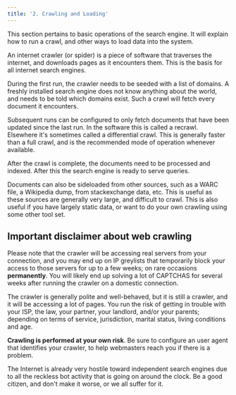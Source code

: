 ```yaml
---
title: '2. Crawling and Loading'
---
```


This section pertains to basic operations of the search engine.  It will explain how to run a crawl, and other ways to load data into the system.

An internet crawler (or spider) is a piece of software that traverses the internet, and downloads pages as it encounters them.  This is the basis for all internet search engines.  

During the first run, the crawler needs to be seeded with a list of domains.  A freshly installed search engine does not know anything about the world, and needs to be told which domains exist.  Such a crawl will fetch every document it encounters. 

Subsequent runs can be configured to only fetch documents that have been updated since the last run.  In the software this is called a recrawl.  Elsewhere it's sometimes called a differential crawl.  This is generally faster than a full crawl, and is the recommended mode of operation whenever available.

After the crawl is complete, the documents need to be processed and indexed.  After this the search engine is ready to serve queries.

Documents can also be sideloaded from other sources, such as a WARC file, a Wikipedia dump, from stackexchange data, etc.  This is useful as these sources are generally very large, and difficult to crawl.  This is also useful if you have largely static data, or want to do your own crawling using some other tool set.

## Important disclaimer about web crawling

Please note that the crawler will be accessing real servers from your connection, and you may end up on IP greylists that temporarily block your access to those servers for up to a few weeks; on rare occasions **permanently**.  You will likely end up solving a lot of CAPTCHAS for several weeks after running the crawler on a domestic connection.

The crawler is generally polite and well-behaved, but it is still a crawler, and it will be accessing a lot of pages. You run the risk of getting in trouble with your ISP, the law, your partner, your landlord, and/or your parents; depending on terms of service, jurisdiction, marital status, living conditions and age.

**Crawling is performed at your own risk**.  Be sure to configure an user agent that identifies your crawler, to help webmasters reach you if there is a problem.  

The Internet is already very hostile toward independent search engines due to all the reckless bot activity that is going on around the clock.  Be a good citizen, and don't make it worse, or we all suffer for it.

